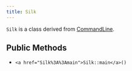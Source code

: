 ```yaml
---
title: Silk
---
```


`Silk` is a class derived from <a href="CommandLine">CommandLine</a>.

## Public Methods

* `<a href="Silk%3A%3Amain">Silk::main</a>()`

